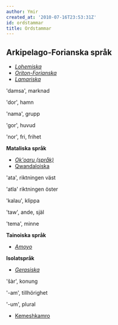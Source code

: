 ```yaml
---
author: Ymir
created_at: '2010-07-16T23:53:31Z'
id: ordstammar
title: Ordstammar
---
```

## Arkipelago-Forianska språk

-   *[Lohemiska]*
-   *[Oriton-Forianska]*
-   *[Lamariska]*

'damsa', marknad

'dor', hamn

'nama', grupp

'gor', huvud

'nor', fri, frihet

**Mataliska språk**

-   *[Ok'oaru (språk)]*
-   [Qwandaloiska]

'ata', riktningen väst

'atla' riktningen öster

'kalau', klippa

'taw', ande, själ

'tema', minne

**Tainoiska språk**

-   *[Amoyo]*

**Isolatspråk**

-   *[Gerasiska]*

'šàr', konung

'-am', tillhörighet

'-um', plural

-   [Kemeshkamro]

  [Lohemiska]: Lohemiska
  [Oriton-Forianska]: Oriton-Forianska
  [Lamariska]: Lamariska
  [Ok'oaru (språk)]: Okoaru_språk
  [Qwandaloiska]: Qwandaloiska
  [Amoyo]: Amoyo
  [Gerasiska]: Gerasiska
  [Kemeshkamro]: Kemeshkamro